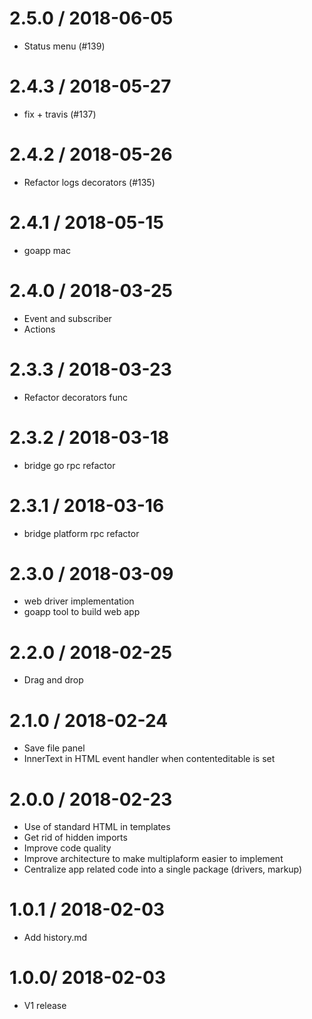 
2.5.0 / 2018-06-05
==================

  * Status menu (#139)

2.4.3 / 2018-05-27
==================

  * fix + travis (#137)

2.4.2 / 2018-05-26
==================

  * Refactor logs decorators (#135)

2.4.1 / 2018-05-15
==================

  * goapp mac

2.4.0 / 2018-03-25
==================

  * Event and subscriber
  * Actions

2.3.3 / 2018-03-23
==================

  * Refactor decorators func

2.3.2 / 2018-03-18
==================

* bridge go rpc refactor

2.3.1 / 2018-03-16
==================

  * bridge platform rpc refactor

2.3.0 / 2018-03-09
==================

  * web driver implementation
  * goapp tool to build web app

2.2.0 / 2018-02-25
==================

  * Drag and drop

2.1.0 / 2018-02-24
==================

  * Save file panel
  * InnerText in HTML event handler when contenteditable is set

2.0.0 / 2018-02-23
==================

  * Use of standard HTML in templates
  * Get rid of hidden imports
  * Improve code quality
  * Improve architecture to make multiplaform easier to implement
  * Centralize app related code into a single package (drivers, markup)

1.0.1 / 2018-02-03
==================
  
  * Add history.md

1.0.0/ 2018-02-03
==================
  
  * V1 release